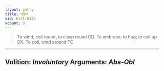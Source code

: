 ```yaml
---
layout: entry
title: འཁྲིལ་
vid: Hill:0184
vcount: 0
---
```

> To wind, coil round, to clasp round CD\. To embrace; to hug; to coil up DK\. To coil, wind around TC\.

---
Volition: _Involuntary_
Arguments: _Abs-Obl_
---

